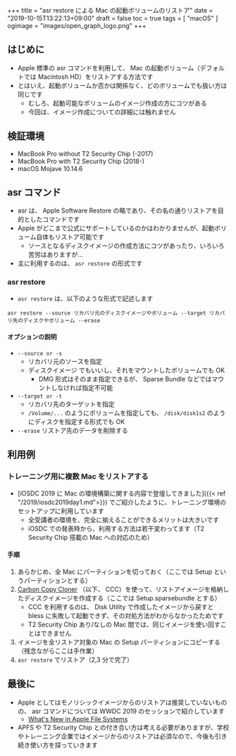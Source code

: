 +++
title = "asr restore による Mac の起動ボリュームのリストア"
date = "2019-10-15T13:22:13+09:00"
draft = false
toc = true
tags = [ "macOS" ]
ogimage = "images/open_graph_logo.png"
+++

## はじめに
- Apple 標準の asr コマンドを利用して、 Mac の起動ボリューム（デフォルトでは Macintosh HD）をリストアする方法です
- とはいえ、起動ボリュームか否かは関係なく、どのボリュームでも扱い方は同じです
    - むしろ、起動可能なボリュームのイメージ作成の方にコツがある
    - 今回は、イメージ作成についての詳細には触れません

## 検証環境
- MacBook Pro without T2 Security Chip (-2017)
- MacBook Pro with T2 Security Chip (2018-)
- macOS Mojave 10.14.6

## asr コマンド
- asr は、 Apple Software Restore の略であり、その名の通りリストアを目的としたコマンドです
- Apple がどこまで公式にサポートしているのかはわかりませんが、起動ボリューム自体もリストア可能です
    - ソースとなるディスクイメージの作成方法にコツがあったり、いろいろ苦労はありますが…
- 主に利用するのは、 `asr restore` の形式です

### asr restore
- `asr restore` は、以下のような形式で記述します

```
asr restore --source リカバリ元のディスクイメージやボリューム --target リカバリ先のディスクやボリューム --erase
```

#### オプションの説明
- `--source or -s`
    - リカバリ元のソースを指定
    - ディスクイメージ でもいいし、それをマウントしたボリュームでも OK
        - DMG 形式はそのまま指定できるが、 Sparse Bundle などではマウントしなければ指定不可能
- `--target or -t`
    - リカバリ先のターゲットを指定
    - `/Volume/...` のようにボリュームを指定しても、 `/disk/disk1s2` のようにディスクを指定する形式でも OK
- `--erase` リストア先のデータを削除する

## 利用例
### トレーニング用に複数 Mac をリストアする
- [iOSDC 2019 に Mac の環境構築に関する内容で登壇してきました]({{< ref "/2019/iosdc2019day1.md">}}) でご紹介したように、トレーニング環境のセットアップに利用しています
    - 全受講者の環境を、完全に揃えることができるメリットは大きいです
    - iOSDC での発表時から、利用する方法は若干変わってます（T2 Security Chip 搭載の Mac への対応のため）

#### 手順
1. あらかじめ、全 Mac にパーティションを切っておく（ここでは Setup というパーティションとする）
2. [Carbon Copy Cloner](https://bombich.com/) （以下、 CCC）を使って、リストアイメージを格納したディスクイメージを作成する（ここでは Setup.sparsebundle とする）
    - CCC を利用するのは、 Disk Utility で作成したイメージから戻すと bless に失敗して起動できず、その対処方法がわからなかったためです
    - T2 Security Chip あり/なしの Mac 間では、同じイメージを使い回すことはできません
3. イメージを全リストア対象の Mac の Setup パーティションにコピーする（残念ながらここは手作業）
4. `asr restore` でリストア（2,3 分で完了）

## 最後に
- Apple としてはモノリシックイメージからのリストアは推奨していないものの、 asr コマンドについては WWDC 2019 のセッションで紹介しています
    - [What's New in Apple File Systems](https://developer.apple.com/videos/play/wwdc2019/710/)
- APFS や T2 Security Chip との付き合い方は考える必要がありますが、学校やトレーニング企業ではイメージからのリストアは必須なので、今後も引き続き使い方を探っていきます
